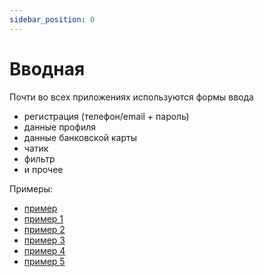 ```yaml
---
sidebar_position: 0
---
```


# Вводная

Почти во всех приложениях используются формы ввода 

- регистрация (телефон/email + пароль)
- данные профиля
- данные банковской карты
- чатик
- фильтр
- и прочее

Примеры: 
- [пример](https://dribbble.com/shots/14691009/attachments/6388926?mode=media)  
- [пример 1](https://dribbble.com/shots/18111420--Safe-Dating-App)  
- [пример 2](https://dribbble.com/shots/17861469-Simple-Register)  
- [пример 3](https://dribbble.com/shots/18062551-Process-payment-card)  
- [пример 4](https://dribbble.com/shots/17943868-Daily-Uiyout-2-Checkout)  
- [пример 5](https://dribbble.com/shots/17947717-Finance-App)  
 